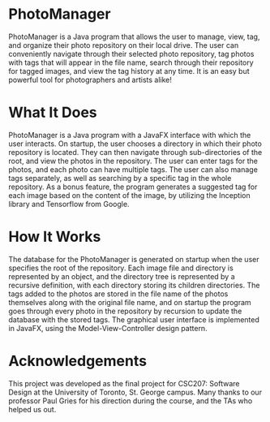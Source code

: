 # PhotoManager

PhotoManager is a Java program that allows the user to manage, view, tag, and organize their photo repository on their local drive. The user can conveniently navigate through their selected photo repository, tag photos with tags that will appear in the file name, search through their repository for tagged images, and view the tag history at any time. It is an easy but powerful tool for photographers and artists alike!

# What It Does
PhotoManager is a Java program with a JavaFX interface with which the user interacts. On startup, the user chooses a directory in which their photo repository is located. They can then navigate through sub-directories of the root, and view the photos in the repository. The user can enter tags for the photos, and each photo can have multiple tags. The user can also manage tags separately, as well as searching by a specific tag in the whole repository. As a bonus feature, the program generates a suggested tag for each image based on the content of the image, by utilizing the Inception library and Tensorflow from Google.

# How It Works
The database for the PhotoManager is generated on startup when the user specifies the root of the repository. Each image file and directory is represented by an object, and the directory tree is represented by a recursive definition, with each directory storing its children directories. The tags added to the photos are stored in the file name of the photos themselves along with the original file name, and on startup the program goes through every photo in the repository by recursion to update the database with the stored tags. The graphical user interface is implemented in JavaFX, using the Model-View-Controller design pattern.

# Acknowledgements
This project was developed as the final project for CSC207: Software Design at the University of Toronto, St. George campus. Many thanks to our professor Paul Gries for his direction during the course, and the TAs who helped us out. 
